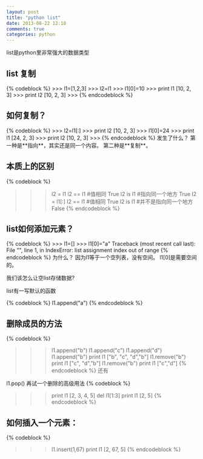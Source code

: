 ```yaml
---
layout: post
title: "python list"
date: 2013-08-22 12:18
comments: true
categories: python 
---
```

list是python里非常强大的数据类型
<!--more-->
<h2>list 复制</h2>
{% codeblock %}
>>> l1=[1,2,3]
>>> l2=l1
>>> l1[0]=10
>>> print l1
[10, 2, 3]
>>> print l2
[10, 2, 3]
>>>
{% endcodeblock %}


<h2>如何复制？</h2>
{% codeblock %}
>>> l2=l1[:]
>>> print l2
[10, 2, 3]
>>> l1[0]=24
>>> print l1
[24, 2, 3]
>>> print l2
[10, 2, 3]
>>>
{% endcodeblock %}
发生了什么？ 第一种是**指向**，其实还是同一个内容。 第二种是**复制**。

<h2>本质上的区别</h2>

{% codeblock %}
>>> l2 = l1
>>> l2 == l1 #值相同
True
>>> l2 is l1 #指向同一个地方
True
>>> l2 = l1[:]
>>> l2 == l1 #值相同
True
>>> l2 is l1 #并不是指向同一个地方
False
{% endcodeblock %}


<h2>list如何添加元素？</h2>
{% codeblock %}
>>> l1=[]
>>> l1[0]="a"
Traceback (most recent call last):
  File "<stdin>", line 1, in <module>
IndexError: list assignment index out of range
{% endcodeblock %}
为什么？ 因为l1等于一个空列表，没有空间。 l1[0]是需要空间的。

我们该怎么让空list存储数据?

list有一写默认的函数

{% codeblock %}
l1.append("a")
{% endcodeblock %}

<h2>删除成员的方法</h2>

{% codeblock %}
>>> l1.append("b")
>>> l1.append("c")
>>> l1.append("d")
>>> l1.append("b")
>>> print l1
["b", "c", "d","b"]
>>> l1.remove("b")
>>> print l1
["c", "d","b"]
>>> l1.remove("b")
>>> print l1
["c","d"]
{% endcodeblock %}
还有

l1.pop()
再试一个删除的高级用法
{% codeblock %}
>>> print l1
[2, 3, 4, 5]
>>> del l1[1:3]
>>> print l1
[2, 5]
{% endcodeblock %}


<h2>如何插入一个元素：</h2>

{% codeblock %}
>>> l1.insert(1,67)
>>> print l1
[2, 67, 5]
{% endcodeblock %}

